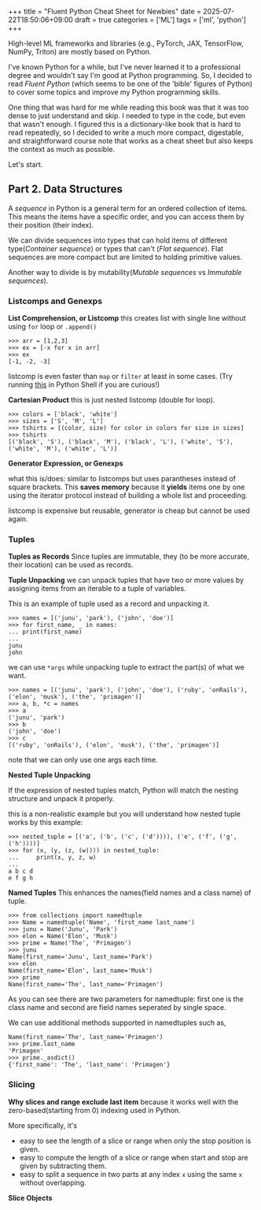 +++
title = "Fluent Python Cheat Sheet for Newbies"
date = 2025-07-22T18:50:06+09:00
draft = true
categories = ['ML']
tags = ['ml', 'python']
+++

High-level ML frameworks and libraries (e.g., PyTorch, JAX, TensorFlow, NumPy, Triton) are mostly based on Python.

I've known Python for a while, but I've never learned it to a professional degree and wouldn't say I'm good at Python programming. So, I decided to read _Fluent Python_ (which seems to be one of the 'bible' figures of Python) to cover some topics and improve my Python programming skills.

One thing that was hard for me while reading this book was that it was too dense to just understand and skip. I needed to type in the code, but even that wasn't enough. I figured this is a dictionary-like book that is hard to read repeatedly, so I decided to write a much more compact, digestable, and straightforward course note that works as a cheat sheet but also keeps the context as much as possible.

Let's start.

## Part 2. Data Structures

A _sequence_ in Python is a general term for an ordered collection of items. This means the items have a specific order, and you can access them by their position (their index).

We can divide sequences into types that can hold items of different type(_Container sequence_) or types that can't (_Flat sequence_). Flat sequences are more compact but are limited to holding primitive values.

Another way to divide is by mutability(_Mutable sequences_ vs _Immutable sequences_).


### Listcomps and Genexps

**List Comprehension, or Listcomp**
this creates list with single line without using `for` loop or `.append()`

```shell
>>> arr = [1,2,3]  
>>> ex = [-x for x in arr]  
>>> ex  
[-1, -2, -3]
```

listcomp is even faster than `map` or `filter` at least in some cases.
(Try running [this](https://github.com/fluentpython/example-code/blob/master/02-array-seq/listcomp_speed.py) in Python Shell if you are curious!)


**Cartesian Product**
this is just nested listcomp (double for loop).

```shell
>>> colors = ['black', 'white']
>>> sizes = ['S', 'M', 'L']
>>> tshirts = [(color, size) for color in colors for size in sizes]  
>>> tshirts
[('black', 'S'), ('black', 'M'), ('black', 'L'), ('white', 'S'),
('white', 'M'), ('white', 'L')]
```


**Generator Expression, or Genexps**

what this is/does: similar to listcomps but uses parantheses instead of square brackets. This **saves memory** because it **yields** items one by one using the iterator protocol instead of building a whole list and proceeding.

listcomp is expensive but reusable, generator is cheap but cannot be used again.


### Tuples

**Tuples as Records**
Since tuples are immutable, they (to be more accurate, their location) can be used as records.

**Tuple Unpacking**
we can unpack tuples that have two or more values by assigning items from an iterable to a tuple of variables.

This is an example of tuple used as a record and unpacking it.

```shell
>>> names = [('junu', 'park'), ('john', 'doe')]  
>>> for first_name, _ in names:  
... print(first_name)  
...  
junu  
john
```

we can use `*args` while unpacking tuple to extract the part(s) of what we want.

```shell
>>> names = [('junu', 'park'), ('john', 'doe'), ('ruby', 'onRails'), ('elon', 'musk'), ('the', 'primagen')]
>>> a, b, *c = names
>>> a
('junu', 'park')
>>> b
('john', 'doe')
>>> c
[('ruby', 'onRails'), ('elon', 'musk'), ('the', 'primagen')]
```

note that we can only use one args each time.


**Nested Tuple Unpacking**

If the expression of nested tuples match, Python will match the nesting structure and unpack it properly.

this is a non-realistic example but you will understand how nested tuple works by this example:

```shell
>>> nested_tuple = [('a', ('b', ('c', ('d')))), ('e', ('f', ('g', ('h'))))]
>>> for (x, (y, (z, (w)))) in nested_tuple:
...     print(x, y, z, w)
...
a b c d
e f g h
```


**Named Tuples**
This enhances the names(field names and a class name) of tuple.

```shell
>>> from collections import namedtuple
>>> Name = namedtuple('Name', 'first_name last_name')
>>> junu = Name('Junu', 'Park')
>>> elon = Name('Elon', 'Musk')
>>> prime = Name('The', 'Primagen')
>>> junu
Name(first_name='Junu', last_name='Park')
>>> elon
Name(first_name='Elon', last_name='Musk')
>>> prime
Name(first_name='The', last_name='Primagen')
```

As you can see there are two parameters for namedtuple: first one is the class name and second are field names seperated by single space.

We can use additional methods supported in namedtuples such as,

```shell
Name(first_name='The', last_name='Primagen')
>>> prime.last_name
'Primagen'
>>> prime._asdict()
{'first_name': 'The', 'last_name': 'Primagen'}
```


### Slicing

**Why slices and range exclude last item**
because it works well with the zero-based(starting from 0) indexing used in Python.

More specifically, it's 
- easy to see the length of a slice or range when only the stop position is given.
- easy to compute the length of a slice or range when start and stop are given by subtracting them.
- easy to split a sequence in two parts at any index `x` using the same `x` without overlapping.


**Slice Objects**
